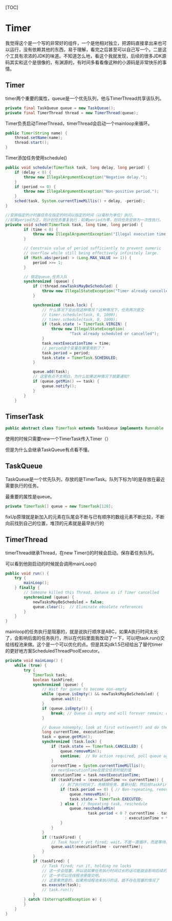 [TOC]

# Timer

我觉得这个是一个写的非常好的组件，一个是他相对独立，把源码直接拿出来也可以运行，没有依赖其他的东西，易于理解，看完之后甚至可以自己写一个。二是这个工具有浓浓的JDK的味道。不知道怎么地，看这个我就发现，后续的很多JDK源码其实和这个是很像的，有渊源的，有时间多看看像这种的小源码是非常快乐的事情。

## Timer

timer两个重要的属性，queue是一个优先队列，他与TimerThread共享该队列。

```java
private final TaskQueue queue = new TaskQueue();
private final TimerThread thread = new TimerThread(queue);
```

Timer负责启动TimerThread，timerThread会启动一个mainloop来循环。

```Java
public Timer(String name) {
    thread.setName(name);
    thread.start();
}
```

Timer添加任务使用schedule()

```java
public void schedule(TimerTask task, long delay, long period) {
    if (delay < 0) {
        throw new IllegalArgumentException("Negative delay.");
    }
    if (period <= 0) {
        throw new IllegalArgumentException("Non-positive period.");
    }
    sched(task, System.currentTimeMillis() + delay, -period);
}
```



```java
//安排指定的计时器任务在指定的时间以指定的时间（以毫秒为单位）执行。
//如果period为正，则计划任务重复执行；如果period为零，则将任务安排为一次性执行。
private void sched(TimerTask task, long time, long period) {
        if (time < 0) {
            throw new IllegalArgumentException("Illegal execution time.");
        }

        // Constrain value of period sufficiently to prevent numeric
        // overflow while still being effectively infinitely large.
        if (Math.abs(period) > (Long.MAX_VALUE >> 1)) {
            period >>= 1;
        }

        // 锁定queue,任务入队
        synchronized (queue) {
            if (!thread.newTasksMayBeScheduled) {
                throw new IllegalStateException("Timer already cancelled.");
            }

            synchronized (task.lock) {
                // 什么情况下会出现这种情况？这种情况下，任务两次提交
                // timer.schedule(task, 0, 1000);
                // timer.schedule(task, 0, 1000);
                if (task.state != TimerTask.VIRGIN) {
                    throw new IllegalStateException(
                            "Task already scheduled or cancelled");
                }
                task.nextExecutionTime = time;
                // period这个变量在哪里用到了？
                task.period = period;
                task.state = TimerTask.SCHEDULED;
            }

            queue.add(task);
            // 这里有点不太明白，为什么如果这种情况下就要通知?
            if (queue.getMin() == task) {
                queue.notify();
            }
        }
    }
```



## TimserTask

```java
public abstract class TimerTask extends TaskQueue implements Runnable 
```

使用的时候只需要new一个TimerTask传入Timer（）

但是为什么会继承TaskQueue有点看不懂。

## TaskQueue

TaskQueue是一个优先队列，存放的是TimerTask。队列下标为1的是存放在最近需要执行的任务。

最重要的属性是queue。

```java
private TimerTask[] queue = new TimerTask[128];
```



fixUp原理就是新加入的元素在队尾会不断与已有顺序的数组元素不断比较，不断向前找到自己的位置，堆顶的元素就是最早执行的



## TimerThread

timerThread继承Thread，在new Timer()的时候会启动。保存着任务队列。

可以看到他刚启动的时候就会调用mainLoop()

```java
public void run() {
    try {
        mainLoop();
    } finally {
        // Someone killed this Thread, behave as if Timer cancelled
        synchronized (queue) {
            newTasksMayBeScheduled = false;
            queue.clear();  // Eliminate obsolete references
        }
    }
}
```

mainloop的任务执行是阻塞的，就是说执行顺序是ABC，如果A执行时间太长了，会影响后面的任务执行，所以在代码里面我改动了一下，可以吧task.run()交给线程池来做。这个是一个可以优化的点。但是其实jdk1.5已经给出了替代timer的更好地方案ScheduledThreadPoolExecutor。

```Java
private void mainLoop() {
    while (true) {
        try {
            TimerTask task;
            boolean taskFired;
            synchronized (queue) {
                // Wait for queue to become non-empty
                while (queue.isEmpty() && newTasksMayBeScheduled) {
                    queue.wait();
                }
                if (queue.isEmpty()) {
                    break; // Queue is empty and will forever remain; die
                }

                // Queue nonempty; look at first evt(event?) and do the right thing
                long currentTime, executionTime;
                task = queue.getMin();
                synchronized (task.lock) {
                    if (task.state == TimerTask.CANCELLED) {
                        queue.removeMin();
                        continue;  // No action required, poll queue again
                    }
                    currentTime = System.currentTimeMillis();
                    // nextExecutionTime在提交任务时赋的值
                    executionTime = task.nextExecutionTime;
                    if (taskFired = (executionTime <= currentTime)) {
                        // 到了执行时间了，先移除任务，重新分配，然后给taskFired赋值，然后执行
                        if (task.period == 0) { // Non-repeating, remove
                            queue.removeMin();
                            task.state = TimerTask.EXECUTED;
                        } else { // Repeating task, reschedule
                            queue.rescheduleMin(
                                    task.period < 0 ? currentTime - task.period
                                                    : executionTime + task.period);
                        }
                    }
                }
                if (!taskFired) {
                    // Task hasn't yet fired; wait。不是一直循环，而是等待。
                    queue.wait(executionTime - currentTime);
                }
            }
            if (taskFired) {
                // Task fired; run it, holding no locks
                // 这一步会阻塞，所以说如果任务执行时间过长的话可能就会影响后续的任务执行，所以这个地方是一个可优化的点？
                // 这一步可以往线程池里提交吧。
                // 这里果然是的，如果用线程池来执行的话，就不存在阻塞的情况了
                es.execute(task);
                // task.run();
            }
        } catch (InterruptedException e) {
        }
    }
}
```